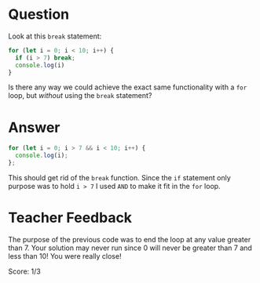 # Question
Look at this `break` statement:

```js
for (let i = 0; i < 10; i++) {
  if (i > 7) break;
  console.log(i)
}
```

Is there any way we could achieve the exact same functionality with a `for` loop, but *without* using the `break` statement?

# Answer
```js
for (let i = 0; i > 7 && i < 10; i++) {
  console.log(i);
};
```
This should get rid of the `break` function. Since the `if` statement only purpose was to hold `i > 7` I used `AND` to make it fit in the `for` loop.  


# Teacher Feedback
The purpose of the previous code was to end the loop at any value greater than 7. Your solution may never run since 0 will never be greater than 7 and less than 10! You were really close! 

Score: 1/3